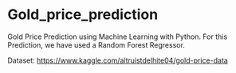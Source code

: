 # Gold_price_prediction
Gold Price Prediction using Machine Learning with Python. For this Prediction, we have used a Random Forest Regressor.

Dataset: https://www.kaggle.com/altruistdelhite04/gold-price-data
